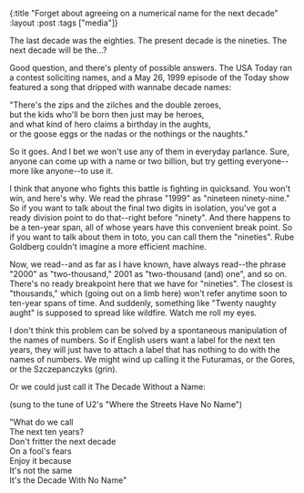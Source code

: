 {:title "Forget about agreeing on a numerical name for the next decade"
:layout :post
:tags  ["media"]}

The last decade was the eighties. The present decade is the nineties. The next
decade will be the...?

Good question, and there's plenty of possible answers. The USA Today ran a
contest soliciting names, and a May 26, 1999 episode of the Today show
featured a song that dripped with wannabe decade names:

"There's the zips and the zilches and the double zeroes,  
but the kids who'll be born then just may be heroes,  
and what kind of hero claims a birthday in the aughts,  
or the goose eggs or the nadas or the nothings or the naughts."

So it goes. And I bet we won't use any of them in everyday parlance. Sure,
anyone can come up with a name or two billion, but try getting everyone--more
like anyone--to use it.

I think that anyone who fights this battle is fighting in quicksand. You won't
win, and here's why. We read the phrase "1999" as "nineteen ninety-nine."
So if you want to talk about the final two digits in isolation, you've got a
ready division point to do that--right before "ninety". And there happens to
be a ten-year span, all of whose years have this convenient break point. So if
you want to talk about them in toto, you can call them the "nineties". Rube
Goldberg couldn't imagine a more efficient machine.

Now, we read--and as far as I have known, have always read--the phrase
"2000" as "two-thousand," 2001 as "two-thousand (and) one", and so on.
There's no ready breakpoint here that we have for "nineties". The closest is
"thousands," which (going out on a limb here) won't refer anytime soon to
ten-year spans of time. And suddenly, something like "Twenty naughty aught"
is supposed to spread like wildfire. Watch me roll my eyes.

I don't think this problem can be solved by a spontaneous manipulation of the
names of numbers. So if English users want a label for the next ten years,
they will just have to attach a label that has nothing to do with the names of
numbers. We might wind up calling it the Futuramas, or the Gores, or the
Szczepanczyks (grin).

Or we could just call it The Decade Without a Name:

(sung to the tune of U2's "Where the Streets Have No Name")

"What do we call  
The next ten years?  
Don't fritter the next decade  
On a fool's fears  
Enjoy it because  
It's not the same  
It's the Decade With No Name"

